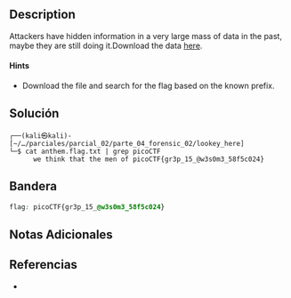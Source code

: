 ## Description

Attackers have hidden information in a very large mass of data in the past, maybe they are still doing it.Download the data [here](https://artifacts.picoctf.net/c/125/anthem.flag.txt).
#### Hints
- Download the file and search for the flag based on the known prefix.
## Solución

```shell
┌──(kali㉿kali)-[~/…/parciales/parcial_02/parte_04_forensic_02/lookey_here]
└─$ cat anthem.flag.txt | grep picoCTF
      we think that the men of picoCTF{gr3p_15_@w3s0m3_58f5c024}
```

## Bandera
```css
flag: picoCTF{gr3p_15_@w3s0m3_58f5c024}
```
## Notas Adicionales

## Referencias
- 